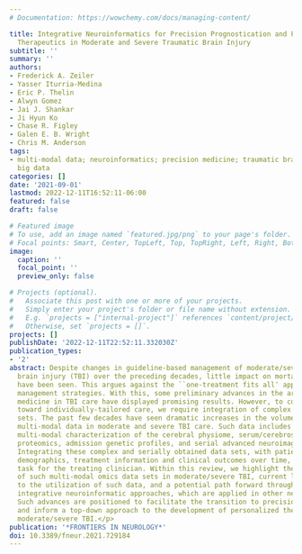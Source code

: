 ```yaml
---
# Documentation: https://wowchemy.com/docs/managing-content/

title: Integrative Neuroinformatics for Precision Prognostication and Personalized
  Therapeutics in Moderate and Severe Traumatic Brain Injury
subtitle: ''
summary: ''
authors:
- Frederick A. Zeiler
- Yasser Iturria-Medina
- Eric P. Thelin
- Alwyn Gomez
- Jai J. Shankar
- Ji Hyun Ko
- Chase R. Figley
- Galen E. B. Wright
- Chris M. Anderson
tags:
- multi-modal data; neuroinformatics; precision medicine; traumatic brain injury;
  big data
categories: []
date: '2021-09-01'
lastmod: 2022-12-11T16:52:11-06:00
featured: false
draft: false

# Featured image
# To use, add an image named `featured.jpg/png` to your page's folder.
# Focal points: Smart, Center, TopLeft, Top, TopRight, Left, Right, BottomLeft, Bottom, BottomRight.
image:
  caption: ''
  focal_point: ''
  preview_only: false

# Projects (optional).
#   Associate this post with one or more of your projects.
#   Simply enter your project's folder or file name without extension.
#   E.g. `projects = ["internal-project"]` references `content/project/deep-learning/index.md`.
#   Otherwise, set `projects = []`.
projects: []
publishDate: '2022-12-11T22:52:11.332030Z'
publication_types:
- '2'
abstract: Despite changes in guideline-based management of moderate/severe traumatic
  brain injury (TBI) over the preceding decades, little impact on mortality and morbidity
  have been seen. This argues against the ``one-treatment fits all″ approach to such
  management strategies. With this, some preliminary advances in the area of personalized
  medicine in TBI care have displayed promising results. However, to continue transitioning
  toward individually-tailored care, we require integration of complex ``-omics″ data
  sets. The past few decades have seen dramatic increases in the volume of complex
  multi-modal data in moderate and severe TBI care. Such data includes serial high-fidelity
  multi-modal characterization of the cerebral physiome, serum/cerebrospinal fluid
  proteomics, admission genetic profiles, and serial advanced neuroimaging modalities.
  Integrating these complex and serially obtained data sets, with patient baseline
  demographics, treatment information and clinical outcomes over time, can be a daunting
  task for the treating clinician. Within this review, we highlight the current status
  of such multi-modal omics data sets in moderate/severe TBI, current limitations
  to the utilization of such data, and a potential path forward through employing
  integrative neuroinformatic approaches, which are applied in other neuropathologies.
  Such advances are positioned to facilitate the transition to precision prognostication
  and inform a top-down approach to the development of personalized therapeutics in
  moderate/severe TBI.</p>
publication: '*FRONTIERS IN NEUROLOGY*'
doi: 10.3389/fneur.2021.729184
---
```

